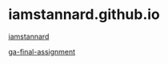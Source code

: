 # iamstannard.github.io

[iamstannard](http://iamstannard.github.io/)

[ga-final-assignment](http://iamstannard.github.io/ga-final-assignment)
